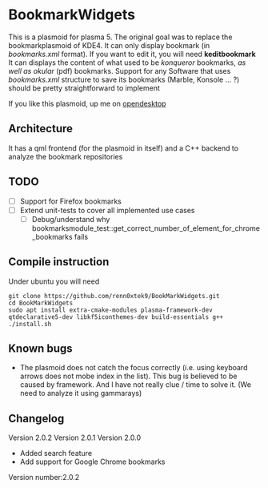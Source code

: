 # BookmarkWidgets
This is a plasmoid for plasma 5. The original goal was to replace the bookmarkplasmoid of KDE4. 
It can only display bookmark (in *bookmarks.xml* format). If you want to edit it, you will need **keditbookmark**
It can displays the content of what used to be *konqueror* bookmarks, *as well as okular* (pdf) bookmarks. 
Support for any Software that uses *bookmarks.xml* structure to save its bookmarks (Marble, Konsole ... ?) should be pretty straightforward to implement

If you like this plasmoid, up me on [opendesktop](https://www.opendesktop.org/c/1519558653)

## Architecture
It has a qml frontend (for the plasmoid in itself) and a C++ backend to analyze the bookmark repositories


## TODO 

* [ ] Support for Firefox bookmarks
* [ ] Extend unit-tests to cover all implemented use cases
    * [ ] Debug/understand why bookmarksmodule_test::get_correct_number_of_element_for_chrome_bookmarks fails

## Compile instruction 
Under ubuntu you will need

    git clone https://github.com/renn0xtek9/BookMarkWidgets.git
    cd BookMarkWidgets
    sudo apt install extra-cmake-modules plasma-framework-dev qtdeclarative5-dev libkf5iconthemes-dev build-essentials g++
    ./install.sh
    
    
## Known bugs 

* The plasmoid does not catch the focus correctly (i.e. using  keyboard arrows does not mobe index in the list). This bug is believed to be caused by framework. And I have not really clue / time to solve it. (We need to analyze it using gammarays)

## Changelog 
Version 2.0.2 
Version 2.0.1 
Version 2.0.0
- Added search feature
- Add support for Google Chrome bookmarks 









Version number:2.0.2
